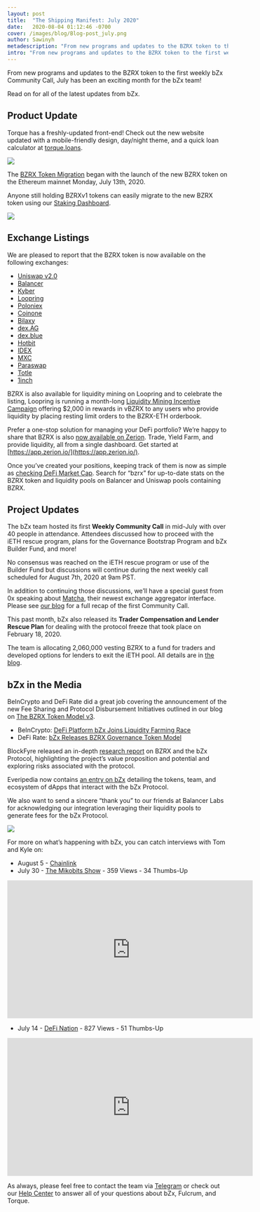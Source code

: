```yaml
---
layout: post
title:  "The Shipping Manifest: July 2020"
date:   2020-08-04 01:12:46 -0700
cover: /images/blog/Blog-post_july.png
author: Sawinyh
metadescription: "From new programs and updates to the BZRX token to the first weekly bZx Community Call, July has been an exciting month for the bZx team!"
intro: "From new programs and updates to the BZRX token to the first weekly bZx Community Call, July has been an exciting month for the bZx team!"
---
```


From new programs and updates to the BZRX token to the first weekly bZx Community Call, July has been an exciting month for the bZx team!

Read on for all of the latest updates from bZx.

## Product Update

Torque has a freshly-updated front-end! Check out the new website updated with a mobile-friendly design, day/night theme, and a quick loan calculator at [torque.loans](https://torque.loans/).

![](/images/blog/smaugust-image3.png)

The [BZRX Token Migration](https://bzx.network/blog/bzrxv1-token-migration) began with the launch of the new BZRX token on the Ethereum mainnet Monday, July 13th, 2020.

Anyone still holding BZRXv1 tokens can easily migrate to the new BZRX token using our [Staking Dashboard](staking.bzx.network).

![](/images/blog/smaugust-image2.png)

## Exchange Listings

We are pleased to report that the BZRX token is now available on the following exchanges:

- [Uniswap v2.0](https://uniswap.info/pair/0xb9b752f7f4a4680eeb327ffe728f46666763a796)
- [Balancer](http://balancer.exchange)
- [Kyber](http://kyberswap.com)
- [Loopring](http://loopring.io)
- [Poloniex](https://poloniex.com/)
- [Coinone](https://coinone.co.kr/)
- [Bilaxy](https://bilaxy.com/)
- [dex.AG](http://dex.ag)
- [dex.blue](http://dex.blue)
- [Hotbit](https://www.hotbit.io/)
- [IDEX](http://idex.market)
- [MXC](https://www.mxc.com/)
- [Paraswap](http://Paraswap.io)
- [Totle](http://swap.totle.com)
- [1inch](https://1inch.exchange/)

BZRX is also available for liquidity mining on Loopring and to celebrate the listing, Loopring is running a month-long [Liquidity Mining Incentive Campaign](https://medium.com/loopring-protocol/bzrx-eth-liquidity-mining-on-loopring-exchange-7605fbc9e91d) offering $2,000 in rewards in vBZRX to any users who provide liquidity by placing resting limit orders to the BZRX-ETH orderbook.

Prefer a one-stop solution for managing your DeFi portfolio? We’re happy to share that BZRX is also [now available on Zerion](https://twitter.com/zerion_io/status/1283087946598547458). Trade, Yield Farm, and provide liquidity, all from a single dashboard. Get started at [https://app.zerion.io/](https://app.zerion.io/).

Once you’ve created your positions, keeping track of them is now as simple as [checking DeFi Market Cap](https://defimarketcap.io/). Search for “bzrx” for up-to-date stats on the BZRX token and liquidity pools on Balancer and Uniswap pools containing BZRX.

## Project Updates

The bZx team hosted its first **Weekly Community Call** in mid-July with over 40 people in attendance. Attendees discussed how to proceed with the iETH rescue program, plans for the Governance Bootstrap Program and bZx Builder Fund, and more!

No consensus was reached on the iETH rescue program or use of the Builder Fund but discussions will continue during the next weekly call scheduled for August 7th, 2020 at 9am PST.

In addition to continuing those discussions, we’ll have a special guest from 0x speaking about [Matcha](https://matcha.xyz/), their newest exchange aggregator interface. Please see [our blog](https://bzx.network/blog/governance-call-recap) for a full recap of the first Community Call.

This past month, bZx also released its **Trader Compensation and Lender Rescue Plan** for dealing with the protocol freeze that took place on February 18, 2020.

The team is allocating 2,060,000 vesting BZRX to a fund for traders and developed options for lenders to exit the iETH pool. All details are in [the blog](https://bzx.network/blog/compensation-plan).


## bZx in the Media

BeInCrypto and DeFi Rate did a great job covering the announcement of the new Fee Sharing and Protocol Disbursement Initiatives outlined in our blog on [The BZRX Token Model v3](https://bzx.network/blog/bzrx-token).

*   BeInCrypto: [DeFi Platform bZx Joins Liquidity Farming Race](https://beincrypto.com/defi-platform-bzx-joins-liquidity-farming-race/)
*   DeFi Rate: [bZx Releases BZRX Governance Token Model](https://defirate.com/bzrz-token-model/)

BlockFyre released an in-depth [research report](https://drive.google.com/file/d/1_DskcJ01Kny6m1Q8PfIS6_vpxKDLdK7p/view) on BZRX and the bZx Protocol, highlighting the project’s value proposition and potential and exploring risks associated with the protocol.

Everipedia now contains [an entry on bZx](https://everipedia.org/wiki/lang_en/bzx-defi) detailing the tokens, team, and ecosystem of dApps that interact with the bZx Protocol.

We also want to send a sincere “thank you” to our friends at Balancer Labs for acknowledging our integration leveraging their liquidity pools to generate fees for the bZx Protocol.

![](/images/blog/smaugust-image1.png)

For more on what’s happening with bZx, you can catch interviews with Tom and Kyle on:

*   August 5 - [Chainlink](https://www.youtube.com/chainlinkofficial)
*   July 30 - [The Mikobits Show](https://www.youtube.com/watch?v=5NVWpaWVVW8) - 359 Views - 34 Thumbs-Up

<iframe width="560" height="315" src="https://www.youtube.com/embed/5NVWpaWVVW8" frameborder="0" allow="accelerometer; autoplay; encrypted-media; gyroscope; picture-in-picture" allowfullscreen></iframe>


*   July 14 - [DeFi Nation](https://www.facebook.com/DeFiNationPage/videos/757657385003746) - 827 Views - 51 Thumbs-Up

<iframe width="560" height="315" src="https://www.youtube.com/embed/Uav4d7jVRO8" frameborder="0" allow="accelerometer; autoplay; encrypted-media; gyroscope; picture-in-picture" allowfullscreen></iframe>


As always, please feel free to contact the team via [Telegram](https://t.me/b0xNet) or check out our [Help Center](https://help.bzx.network/en/) to answer all of your questions about bZx, Fulcrum, and Torque.
